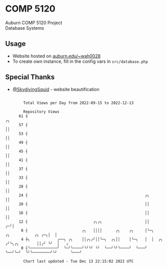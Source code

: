 # COMP 5120
Auburn COMP 5120 Project  
Database Systems

## Usage
- Website hosted on [auburn.edu/~wah0028](http://webhome.auburn.edu/~wah0028/)
- To create own instance, fill in the config vars in `src/database.php`

## Special Thanks
- [@SkydivingSquid](https://github.com/SkydivingSquid) - website beautification

```

        Total Views per Day from 2022-09-15 to 2022-12-13

        Repository Views
      61 ┼                                                                                   ╭╮
      57 ┤                                                                                   ││
      53 ┤                                                                                   ││
      49 ┤                                                                                   ││
      45 ┤                                                                                   ││
      41 ┤                                                                                   ││
      37 ┤                                                                                   ││
      33 ┤                                                                                   ││
      28 ┤                                                                                   ││
      24 ┤                                                    ╭╮                             ││
      20 ┤                                                    ││                             ││
      16 ┤                                                    ││                             ││
      12 ┤                             ╭╮╭╮                   ││                           ╭─╯│
       8 ┤                        ╭╮   ││││      ╭╮    ╭╮     │╰─╮      ╭╮           ╭╮ ╭─╮│  │
       4 ┼╮            ╭──╮ ╭╮    ││╭╮╭╯││╰─╮  ╭╮││    │╰─╮   │  │  ╭╮ ╭╯╰╮╭╮        ││╭╯ ╰╯  │   ╭
       0 ┤╰────────────╯  ╰─╯╰────╯╰╯╰╯ ╰╯  ╰──╯╰╯╰────╯  ╰───╯  ╰──╯╰─╯  ╰╯╰────────╯╰╯      ╰───╯

        Chart last updated - Tue Dec 13 22:15:02 2022 UTC
        
```
